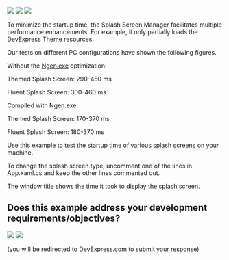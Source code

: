 <!-- default badges list -->
![](https://img.shields.io/endpoint?url=https://codecentral.devexpress.com/api/v1/VersionRange/258539385/21.1.5%2B)
[![](https://img.shields.io/badge/📖_How_to_use_DevExpress_Examples-e9f6fc?style=flat-square)](https://docs.devexpress.com/GeneralInformation/403183)
[![](https://img.shields.io/badge/💬_Leave_Feedback-feecdd?style=flat-square)](#does-this-example-address-your-development-requirementsobjectives)
<!-- default badges end -->
To minimize the startup time, the Splash Screen Manager facilitates multiple performance enhancements. For example, it only partially loads the DevExpress Theme resources.

Our tests on different PC configurations have shown the following figures.

Without the [Ngen.exe](https://docs.devexpress.com/WPF/400286/common-concepts/performance-improvement/reducing-the-application-launch-time) optimization:

Themed Splash Screen: 290-450 ms

Fluent Splash Screen: 300-460 ms

Compiled with Ngen.exe:

Themed Splash Screen: 170-370 ms

Fluent Splash Screen: 180-370 ms

Use this example to test the startup time of various [splash screens](https://docs.devexpress.com/WPF/DevExpress.Xpf.Core.SplashScreenManager?v=20.1) on your machine.

To change the splash screen type, uncomment one of the lines in App.xaml.cs and keep the other lines commented out.

The window title shows the time it took to display the splash screen.
<!-- feedback -->
## Does this example address your development requirements/objectives?

[<img src="https://www.devexpress.com/support/examples/i/yes-button.svg"/>](https://www.devexpress.com/support/examples/survey.xml?utm_source=github&utm_campaign=splashscreenmanager-startup-test&~~~was_helpful=yes) [<img src="https://www.devexpress.com/support/examples/i/no-button.svg"/>](https://www.devexpress.com/support/examples/survey.xml?utm_source=github&utm_campaign=splashscreenmanager-startup-test&~~~was_helpful=no)

(you will be redirected to DevExpress.com to submit your response)
<!-- feedback end -->
